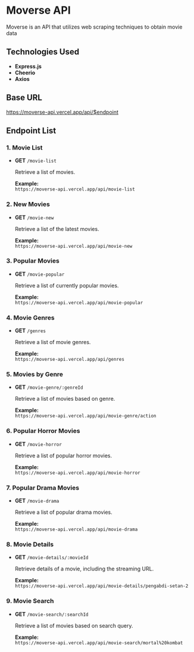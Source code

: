# Moverse API

Moverse is an API that utilizes web scraping techniques to obtain movie data

## Technologies Used
- **Express.js**
- **Cheerio**
- **Axios**


## Base URL

https://moverse-api.vercel.app/api/$endpoint


## Endpoint List

### 1. Movie List
- **GET** `/movie-list`
  
  Retrieve a list of movies.
  
  **Example:**  
  `https://moverse-api.vercel.app/api/movie-list`

### 2. New Movies
- **GET** `/movie-new`
  
  Retrieve a list of the latest movies.
  
  **Example:**  
  `https://moverse-api.vercel.app/api/movie-new`

### 3. Popular Movies
- **GET** `/movie-popular`
  
  Retrieve a list of currently popular movies.
  
  **Example:**  
  `https://moverse-api.vercel.app/api/movie-popular`

### 4. Movie Genres
- **GET** `/genres`
  
  Retrieve a list of movie genres.
  
  **Example:**  
  `https://moverse-api.vercel.app/api/genres`

### 5. Movies by Genre
- **GET** `/movie-genre/:genreId`
  
  Retrieve a list of movies based on genre.
  
  **Example:**  
  `https://moverse-api.vercel.app/api/movie-genre/action`

### 6. Popular Horror Movies
- **GET** `/movie-horror`
  
  Retrieve a list of popular horror movies.
  
  **Example:**  
  `https://moverse-api.vercel.app/api/movie-horror`

### 7. Popular Drama Movies
- **GET** `/movie-drama`
  
  Retrieve a list of popular drama movies.
  
  **Example:**  
  `https://moverse-api.vercel.app/api/movie-drama`

### 8. Movie Details
- **GET** `/movie-details/:movieId`
  
  Retrieve details of a movie, including the streaming URL.
  
  **Example:**  
  `https://moverse-api.vercel.app/api/movie-details/pengabdi-setan-2`

### 9. Movie Search
- **GET** `/movie-search/:searchId`
  
  Retrieve a list of movies based on search query.
  
  **Example:**  
  `https://moverse-api.vercel.app/api/movie-search/mortal%20kombat`




